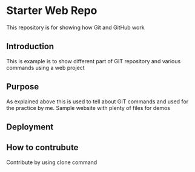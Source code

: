 # Starter Web Repo

This repository is for showing how Git and GitHub work
## Introduction
This is example is to show  different part of GIT repository and various commands using a web project
## Purpose
As explained above this is used to tell about GIT commands and used for the practice by me.
Sample website with plenty of files for demos

## Deployment

## How to contrubute
Contribute by using clone command